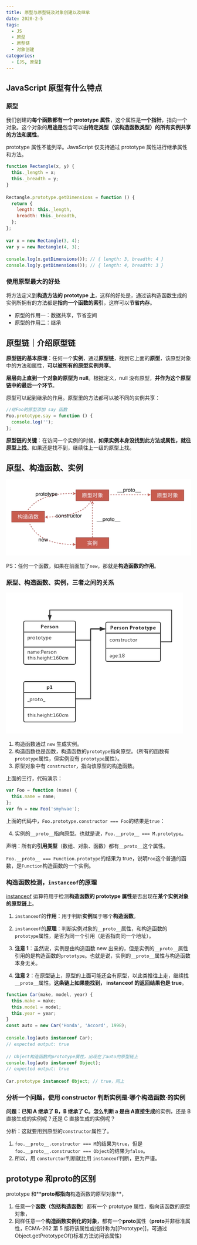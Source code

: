 ```yaml
---
title: 原型与原型链及对象创建以及继承
date: 2020-2-5
tags:
  - JS
  - 原型
  - 原型链
  - 对象创建
categories:
  - [JS, 原型]
---
```


## JavaScript 原型有什么特点

### 原型

我们创建的**每个函数都有一个 prototype 属性**，这个属性是**一个指针**，指向一个对象。这个对象的**用途是**包含可以**由特定类型（该构造函数类型）的所有实例共享的方法和属性**。

prototype 属性不能列举。JavaScript 仅支持通过 prototype 属性进行继承属性和方法。

```js
function Rectangle(x, y) {
  this._length = x;
  this._breadth = y;
}

Rectangle.prototype.getDimensions = function () {
  return {
    length: this._length,
    breadth: this._breadth,
  };
};

var x = new Rectangle(3, 4);
var y = new Rectangle(4, 3);

console.log(x.getDimensions()); // { length: 3, breadth: 4 }
console.log(y.getDimensions()); // { length: 4, breadth: 3 }
```

### 使用原型最大的好处

将方法定义到**构造方法的 prototype 上**，这样的好处是，通过该构造函数生成的实例所拥有的方法都是**指向一个函数的索引**，这样可以**节省内存**。

- 原型的作用一：数据共享，节省空间
- 原型的作用二：继承

## 原型链｜介绍原型链

**原型链的基本原理**：任何一个**实例**，通过**原型链**，找到它上面的**原型**，该原型对象中的方法和属性，**可以被所有的原型实例共享**。

**层层向上直到一个对象的原型为 null**。根据定义，null 没有原型，**并作为这个原型链中的最后一个环节**。

原型可以起到继承的作用。原型里的方法都可以被不同的实例共享：

```js
//给Foo的原型添加 say 函数
Foo.prototype.say = function () {
  console.log('');
};
```

**原型链的关键**：在访问一个实例的时候，**如果实例本身没找到此方法或属性，就往原型上找**。如果还是找不到，继续往上一级的原型上找。

## 原型、构造函数、实例

![原型关系图](./imgs/原型关系图.png)

PS：任何一个函数，如果在前面加了`new`，那就是**构造函数的作用**。

### 原型、构造函数、实例，三者之间的关系

![原型实例关系](./imgs/原型实例关系.png)

1. 构造函数通过 `new` 生成实例。
2. 构造函数也是函数，构造函数的`prototype`指向原型。（所有的函数有`prototype`属性，但实例没有 `prototype`属性）。
3. 原型对象中有 `constructor`，指向该原型的构造函数。

上面的三行，代码演示：

```js
var Foo = function (name) {
  this.name = name;
};
var fn = new Foo('smyhvae');
```

上面的代码中，`Foo.prototype.constructor === Foo`的结果是`true`：

4. 实例的`__proto__`指向原型。也就是说，`Foo.__proto__ === M.prototype`。

声明：所有的**引用类型**（数组、对象、函数）都有`__proto__`这个属性。

`Foo.__proto__ === Function.prototype`的结果为 true，说明`Foo`这个普通的函数，是`Function`构造函数的一个实例。

### 构造函数检测，`instanceof`的原理

[instanceof](https://developer.mozilla.org/zh-CN/docs/Web/JavaScript/Reference/Operators/instanceof) 运算符用于检测**构造函数的 prototype 属性**是否出现在**某个实例对象的原型链上**。

1. `instanceof`的**作用**：用于判断**实例**属于哪个**构造函数**。
2. `instanceof`的**原理**：判断实例对象的`__proto__`属性，和构造函数的`prototype`属性，是否为同一个引用（是否指向同一个地址）。

3. **注意 1**：虽然说，实例是由构造函数 new 出来的，但是实例的`__proto__`属性引用的是构造函数的`prototype`。也就是说，实例的`__proto__`属性与构造函数本身无关。
4. **注意 2**：在原型链上，原型的上面可能还会有原型，以此类推往上走，继续找`__proto__`属性。**这条链上如果能找到， instanceof 的返回结果也是 true**。

```js
function Car(make, model, year) {
  this.make = make;
  this.model = model;
  this.year = year;
}
const auto = new Car('Honda', 'Accord', 1998);

console.log(auto instanceof Car);
// expected output: true

// Object构造函数的prototype属性，出现在了auto的原型链上
console.log(auto instanceof Object);
// expected output: true

Car.prototype instanceof Object; // true，同上
```

### 分析一个问题，使用 constructor 判断实例是·哪个构造函数·的实例

**问题：**已知 A 继承了 B，B 继承了 C。怎么判断 a 是由 A**直接生成**的实例，还是 B 直接生成的实例呢？还是 C 直接生成的实例呢？

分析：这就要用到原型的`constructor`属性了。

1. `foo.__proto__.constructor === M`的结果为`true`，但是 `foo.__proto__.constructor === Object`的结果为`false`。
2. 所以，用 `consturctor`判断就比用 `instanceof`判断，更为严谨。

## prototype 和**proto**的区别

prototype 和**__proto__**都指向**构造函数的原型对象**，

1. 任意一个**函数（包括构造函数**）都有一个 prototype 属性，指向该函数的原型对象，
2. 同样任意一个**构造函数实例化的对象**，都有一个**proto**属性（**proto**并非标准属性，ECMA-262 第 5 版将该属性或指针称为[[Prototype]]，可通过 Object.getPrototypeOf()标准方法访问该属性）

